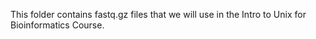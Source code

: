 This folder contains fastq.gz files that we will use in the Intro to Unix for Bioinformatics Course.
